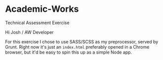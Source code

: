 # Academic-Works

Technical Assessment Exercise

Hi Josh / AW Developer

For this exercise I chose to use SASS/SCSS as my preprocessor, served by Grunt. Right now it's just an `index.html` preferably opened in a Chrome browser, but it'd be easy to spin this up as a simple Node app.

